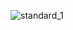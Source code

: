 ![standard_1](https://github.com/cloudz12321/VOX-SCRIPTS/assets/158510509/c45951b0-5eba-42f1-8ca0-cfabb2e0bebc)
